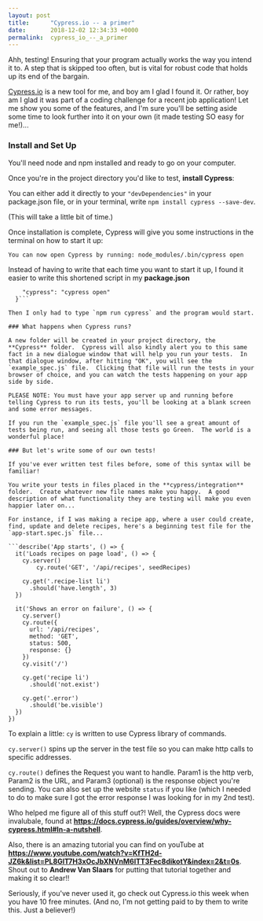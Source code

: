 ```yaml
---
layout: post
title:      "Cypress.io -- a primer"
date:       2018-12-02 12:34:33 +0000
permalink:  cypress_io_--_a_primer
---
```



Ahh, testing!  Ensuring that your program actually works the way you intend it to.  A step that is skipped too often, but is vital for robust code that holds up its end of the bargain.

[Cypress.io](https://www.cypress.io/) is a new tool for me, and boy am I glad I found it.  Or rather, boy am I glad it was part of a coding challenge for a recent job application!  Let me show you some of the features, and I'm sure you'll be setting aside some time to look further into it on your own (it made testing SO easy for me!)...

### Install and Set Up

You'll need node and npm installed and ready to go on your computer.

Once you're in the project directory you'd like to test, **install Cypress**:

You can either add it directly to your `"devDependencies"` in your package.json file, or in your terminal, write `npm install cypress --save-dev`.

(This will take a little bit of time.)

Once installation is complete, Cypress will give you some instructions in the terminal on how to start it up: 

`You can now open Cypress by running: node_modules/.bin/cypress open`

Instead of having to write that each time you want to start it up, I found it easier to write this shortened script in my **package.json**

```"scripts": {
    "cypress": "cypress open"
  }```
	
Then I only had to type `npm run cypress` and the program would start.
	
### What happens when Cypress runs?

A new folder will be created in your project directory, the **Cypress** folder.  Cypress will also kindly alert you to this same fact in a new dialogue window that will help you run your tests.  In that dialogue window, after hitting "OK", you will see the `example_spec.js` file.  Clicking that file will run the tests in your browser of choice, and you can watch the tests happening on your app side by side.

PLEASE NOTE: You must have your app server up and running before telling Cypress to run its tests, you'll be looking at a blank screen and some error messages.

If you run the `example_spec.js` file you'll see a great amount of tests being run, and seeing all those tests go Green.  The world is a wonderful place!

### But let's write some of our own tests!

If you've ever written test files before, some of this syntax will be familiar!

You write your tests in files placed in the **cypress/integration** folder.  Create whatever new file names make you happy.  A good description of what functionality they are testing will make you even happier later on...

For instance, if I was making a recipe app, where a user could create, find, update and delete recipes, here's a beginning test file for the `app-start.spec.js` file...

```describe('App starts', () => {
  it('Loads recipes on page load', () => {
    cy.server()
		cy.route('GET', '/api/recipes', seedRecipes)

    cy.get('.recipe-list li')
      .should('have.length', 3)
  })

  it('Shows an error on failure', () => {
    cy.server()
    cy.route({
      url: '/api/recipes',
      method: 'GET',
      status: 500,
      response: {}
    })
    cy.visit('/')

    cy.get('recipe li')
      .should('not.exist')

    cy.get('.error')
      .should('be.visible')
  })
})
```


To explain a little:
`cy` is written to use Cypress library of commands.

`cy.server()` spins up the server in the test file so you can make http calls to specific addresses.

`cy.route()` defines the Request you want to handle.  Param1 is the http verb, Param2 is the URL, and Param3 (optional) is the response object you're sending.
You can also set up the website `status` if you like (which I needed to do to make sure I got the error response I was looking for in my 2nd test).


Who helped me figure all of this stuff out?!  Well, the Cypress docs were invalubale, found at **https://docs.cypress.io/guides/overview/why-cypress.html#In-a-nutshell**.

Also, there is an amazing tutorial you can find on youTube at **https://www.youtube.com/watch?v=KfTH2d-JZ6k&list=PL8GlT7H3xOcJbXNVnM6lTT3Fec8dikotY&index=2&t=0s**.
Shout out to **Andrew Van Slaars** for putting that tutorial together and making it so clear!!


Seriously, if you've never used it, go check out Cypress.io this week when you have 10 free minutes.  (And no, I'm not getting paid to by them to write this.  Just a believer!)
